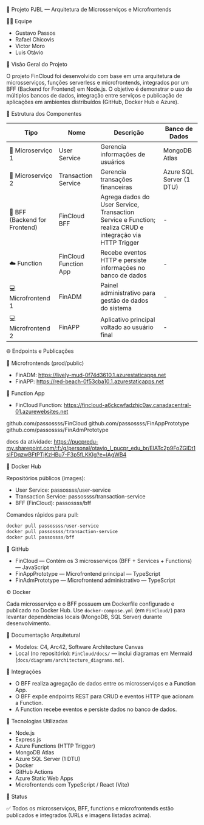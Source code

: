 🧩 Projeto PJBL — Arquitetura de Microsserviços e Microfrontends

👨‍💻 Equipe

- Gustavo Passos
- Rafael Chicovis
- Victor Moro
- Luis Otávio

🚀 Visão Geral do Projeto

O projeto FinCloud foi desenvolvido com base em uma arquitetura de microsserviços, funções serverless e microfrontends, integrados por um BFF (Backend for Frontend) em Node.js.
O objetivo é demonstrar o uso de múltiplos bancos de dados, integração entre serviços e publicação de aplicações em ambientes distribuídos (GitHub, Docker Hub e Azure).

🧱 Estrutura dos Componentes

| Tipo | Nome | Descrição | Banco de Dados |
|------|------|-----------|----------------|
| 🧩 Microserviço 1 | User Service | Gerencia informações de usuários | MongoDB Atlas |
| 🧩 Microserviço 2 | Transaction Service | Gerencia transações financeiras | Azure SQL Server (1 DTU) |
| 🔁 BFF (Backend for Frontend) | FinCloud BFF | Agrega dados do User Service, Transaction Service e Function; realiza CRUD e integração via HTTP Trigger | - |
| ☁️ Function | FinCloud Function App | Recebe eventos HTTP e persiste informações no banco de dados | - |
| 💻 Microfrontend 1 | FinADM | Painel administrativo para gestão de dados do sistema | - |
| 💻 Microfrontend 2 | FinAPP | Aplicativo principal voltado ao usuário final | - |

🌐 Endpoints e Publicações

🔸 Microfrontends (prod/public)

- FinADM: https://lively-mud-0f74d3610.1.azurestaticapps.net
- FinAPP: https://red-beach-0f53cba10.1.azurestaticapps.net

🔸 Function App

- FinCloud Function: https://fincloud-a6ckcwfadzhjc0av.canadacentral-01.azurewebsites.net

github.com/passossss/FinCloud
github.com/passossss/FinAppPrototype
github.com/passossss/FinAdmPrototype


docs da atividade:
https://pucpredu-my.sharepoint.com/:f:/g/personal/otavio_l_pucpr_edu_br/ElATc2p9FoZGlDt1sIFDqzwBFtPTjKzHBu7-F3p5fLKKIg?e=lAgWB4

🐳 Docker Hub

Repositórios públicos (images):

- User Service: passossss/user-service
- Transaction Service: passossss/transaction-service
- BFF (FinCloud): passossss/bff

Comandos rápidos para pull:

```powershell
docker pull passossss/user-service
docker pull passossss/transaction-service
docker pull passossss/bff
```

💾 GitHub

- FinCloud — Contém os 3 microsserviços (BFF + Services + Functions) — JavaScript
- FinAppPrototype — Microfrontend principal — TypeScript
- FinAdmPrototype — Microfrontend administrativo — TypeScript

⚙️ Docker

Cada microsserviço e o BFF possuem um Dockerfile configurado e publicado no Docker Hub. Use `docker-compose.yml` (em `FinCloud/`) para levantar dependências locais (MongoDB, SQL Server) durante desenvolvimento.

🧭 Documentação Arquitetural

- Modelos: C4, Arc42, Software Architecture Canvas
- Local (no repositório): `FinCloud/docs/` — inclui diagramas em Mermaid (`docs/diagrams/architecture_diagrams.md`).

🔗 Integrações

- O BFF realiza agregação de dados entre os microsserviços e a Function App.
- O BFF expõe endpoints REST para CRUD e eventos HTTP que acionam a Function.
- A Function recebe eventos e persiste dados no banco de dados.

🧠 Tecnologias Utilizadas

- Node.js
- Express.js
- Azure Functions (HTTP Trigger)
- MongoDB Atlas
- Azure SQL Server (1 DTU)
- Docker
- GitHub Actions
- Azure Static Web Apps
- Microfrontends com TypeScript / React (Vite)

📅 Status

✅ Todos os microsserviços, BFF, functions e microfrontends estão publicados e integrados (URLs e imagens listadas acima).